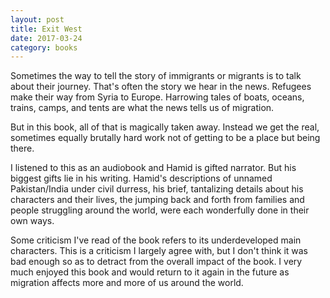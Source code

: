 ```yaml
---
layout: post
title: Exit West 
date: 2017-03-24
category: books
---
```


Sometimes the way to tell the story of immigrants or migrants is to talk about their journey. That's often the story we hear in the news. Refugees make their way from Syria to Europe. Harrowing tales of boats, oceans, trains, camps, and tents are what the news tells us of migration. 

But in this book, all of that is magically taken away. Instead we get the real, sometimes equally brutally hard work not of getting to be a place but being there. 

I listened to this as an audiobook and Hamid is gifted narrator. But his biggest gifts lie in his writing. Hamid's descriptions of unnamed Pakistan/India under civil durress, his brief, tantalizing details about his characters and their lives, the jumping back and forth from families and people struggling around the world, were each wonderfully done in their own ways. 

Some criticism I've read of the book refers to its underdeveloped main characters. This is a criticism I largely agree with, but I don't think it was bad enough so as to detract from the overall impact of the book. I very much enjoyed this book and would return to it again in the future as migration affects more and more of us around the world. 